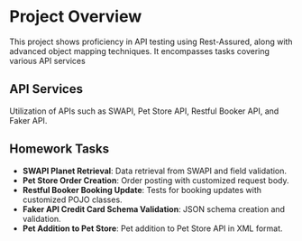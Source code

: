 # Project Overview

This project shows proficiency in API testing using Rest-Assured, along with advanced object mapping techniques. It encompasses tasks covering various API services

## API Services
Utilization of APIs such as SWAPI, Pet Store API, Restful Booker API, and Faker API.

## Homework Tasks
- **SWAPI Planet Retrieval**: Data retrieval from SWAPI and field validation.
- **Pet Store Order Creation**: Order posting with customized request body.
- **Restful Booker Booking Update**: Tests for booking updates with customized POJO classes.
- **Faker API Credit Card Schema Validation**: JSON schema creation and validation.
- **Pet Addition to Pet Store**: Pet addition to Pet Store API in XML format.


